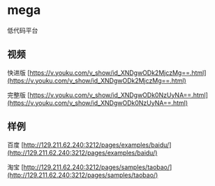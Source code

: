 # mega
低代码平台



## 视频

快进版  [https://v.youku.com/v_show/id_XNDgwODk2MjczMg==.html](https://v.youku.com/v_show/id_XNDgwODk2MjczMg==.html)

完整版  [https://v.youku.com/v_show/id_XNDgwODk0NzUyNA==.html](https://v.youku.com/v_show/id_XNDgwODk0NzUyNA==.html)



## 样例

百度 [http://129.211.62.240:3212/pages/examples/baidu/](http://129.211.62.240:3212/pages/examples/baidu/)

淘宝 [http://129.211.62.240:3212/pages/samples/taobao/](http://129.211.62.240:3212/pages/samples/taobao/)







